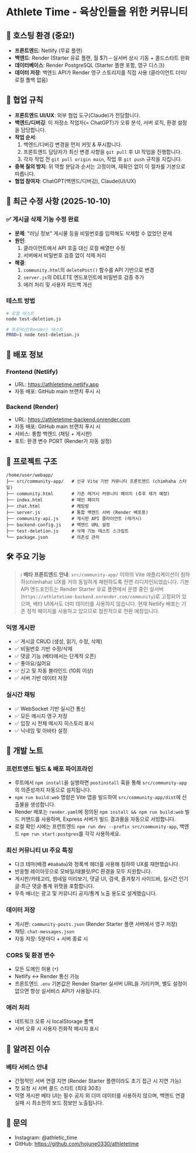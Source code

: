 # Athlete Time - 육상인들을 위한 커뮤니티

## 🎯 호스팅 환경 (중요!)
- **프론트엔드**: Netlify (무료 플랜)
- **백엔드**: Render (Starter 유료 플랜, 월 $7) – 실서버 상시 기동 + 콜드스타트 완화
- **데이터베이스**: Render PostgreSQL (Starter 플랜 포함, 영구 디스크)
- **데이터 저장**: 백엔드 API가 Render 영구 스토리지를 직접 사용 (클라이언트 더미/로컬 폴백 없음)

## 🤝 협업 규칙

- **프론트엔드 UI/UX**: 외부 협업 도구(Claude)가 전담합니다.
- **백엔드/디버깅**: 이 저장소 작업자(= ChatGPT)가 오류 분석, 서버 로직, 환경 설정을 담당합니다.
- **작업 순서**:
  1. 백엔드/디버깅 변경을 먼저 커밋 & 푸시합니다.
  2. 프론트엔드 담당자가 최신 변경 사항을 `git pull` 후 UI 작업을 진행합니다.
  3. 각자 작업 전 `git pull origin main`, 작업 후 `git push` 규칙을 지킵니다.
- **중복 질의 방지**: 위 역할 분담과 순서는 고정이며, 재확인 없이 이 절차를 기본으로 따릅니다.
- **협업 참여자**: ChatGPT(백엔드/디버깅), Claude(UI/UX)

## 🔧 최근 수정 사항 (2025-10-10)

### ✅ 게시글 삭제 기능 수정 완료
- **문제**: "러닝 정보" 게시물 등을 비밀번호를 입력해도 삭제할 수 없었던 문제
- **원인**: 
  1. 클라이언트에서 API 호출 대신 로컬 배열만 수정
  2. 서버에서 비밀번호 검증 없이 삭제 처리
- **해결**:
  1. `community.html`의 `deletePost()` 함수를 API 기반으로 변경
  2. `server.js`의 DELETE 엔드포인트에 비밀번호 검증 추가
  3. 에러 처리 및 사용자 피드백 개선

### 테스트 방법
```bash
# 로컬 테스트
node test-deletion.js

# 프로덕션(Render) 테스트
PROD=1 node test-deletion.js
```

## 🚀 배포 정보

### Frontend (Netlify)
- URL: https://athletetime.netlify.app
- 자동 배포: GitHub main 브랜치 푸시 시

### Backend (Render)
- URL: https://athletetime-backend.onrender.com
- 자동 배포: GitHub main 브랜치 푸시 시
- 서비스: 통합 백엔드 (채팅 + 게시판)
- 포트: 환경 변수 PORT (Render가 자동 설정)

## 📁 프로젝트 구조

```
/home/user/webapp/
├── src/community-app/   # 신규 Vite 기반 커뮤니티 프론트엔드 (chimhaha 스타일)
├── community.html       # 기존 레거시 커뮤니티 페이지 (추후 제거 예정)
├── index.html           # 메인 페이지
├── chat.html            # 채팅방
├── server.js            # 통합 백엔드 서버 (Render 배포용)
├── community-api.js     # 게시판 API 클라이언트 (레거시)
├── backend-config.js    # 백엔드 URL 설정
├── test-deletion.js     # 삭제 기능 테스트 스크립트
└── package.json         # 의존성 관리
```

## 🛠️ 주요 기능

> ℹ️ **베타 프론트엔드 안내**: `src/community-app/` 이하의 Vite 애플리케이션이 침하하(chimhaha) UX를 거의 동일하게 재현하도록 전면 리디자인되었습니다. 기본 API 엔드포인트는 Render Starter 유료 플랜에서 운영 중인 실서버(`https://athletetime-backend.onrender.com/community`)로 고정되어 있으며, 베타 UI에서도 더미 데이터를 사용하지 않습니다. 현재 Netlify 배포는 기존 정적 페이지를 사용하고 있으므로 점진적으로 전환 예정입니다.

### 익명 게시판
- ✅ 게시글 CRUD (생성, 읽기, 수정, 삭제)
- ✅ 비밀번호 기반 수정/삭제
- ✅ 댓글 기능 (베타에서는 단계적 오픈)
- ✅ 좋아요/싫어요
- ✅ 신고 및 자동 블라인드 (10회 이상)
- ✅ 서버 기반 데이터 저장

### 실시간 채팅
- ✅ WebSocket 기반 실시간 통신
- ✅ 모든 메시지 영구 저장
- ✅ 입장 시 전체 메시지 히스토리 표시
- ✅ 닉네임 및 아바타 설정

## 📝 개발 노트

### 프런트엔드 빌드 & 배포 파이프라인
- 루트에서 `npm install`을 실행하면 `postinstall` 훅을 통해 `src/community-app` 의 의존성까지 자동으로 설치됩니다.
- `npm run build:web` 명령은 Vite 앱을 빌드하여 `src/community-app/dist`에 산출물을 생성합니다.
- Render 배포는 `render.yaml`에 정의된 `npm install && npm run build:web` 빌드 커맨드를 사용하며, Express 서버가 빌드 결과물을 자동으로 서빙합니다.
- 로컬 확인 시에는 프런트엔드 `npm run dev --prefix src/community-app`, 백엔드 `npm run start:postgres`를 각각 사용하세요.

### 최신 커뮤니티 UI 주요 특징
- 다크 테마(배경 `#0a0a0a`)와 청록색 헤더를 사용해 침하하 UX를 재현했습니다.
- 반응형 레이아웃으로 모바일/태블릿/PC 환경을 모두 지원합니다.
- 게시판/카테고리, 썸네일 미리보기, 댓글 UI, 검색, 즐겨찾기 사이드바, 실시간 인기글·최근 댓글·통계 위젯을 포함합니다.
- 우측 배너는 광고 및 커뮤니티 공지/통계 노출 용도로 설계했습니다.

### 데이터 저장
- 게시판: `community-posts.json` (Render Starter 플랜 서버에서 영구 저장)
- 채팅: `chat-messages.json`
- 자동 저장: 5분마다 + 서버 종료 시

### CORS 및 환경 변수
- 모든 도메인 허용 (`*`)
- Netlify ↔ Render 통신 가능
- 프론트엔드 `.env` 기본값은 Render Starter 실서버 URL을 가리키며, 별도 설정이 없으면 항상 실서비스 API가 사용됩니다.

### 에러 처리
- 네트워크 오류 시 localStorage 폴백
- 서버 오류 시 사용자 친화적 메시지 표시

## 🐛 알려진 이슈

### 베타 서비스 안내
- 간헐적인 서버 연결 지연 (Render Starter 플랜이라도 초기 접근 시 지연 가능)
- 첫 요청 시 서버 콜드 스타트 (최대 30초)
- 익명 게시판 베타 UI는 필수 공지 외 더미 데이터를 사용하지 않으며, 백엔드 연결 실패 시 최소한의 보드 정보만 노출됩니다.

## 📧 문의

- Instagram: @athletic_time
- GitHub: https://github.com/hojune0330/athletetime